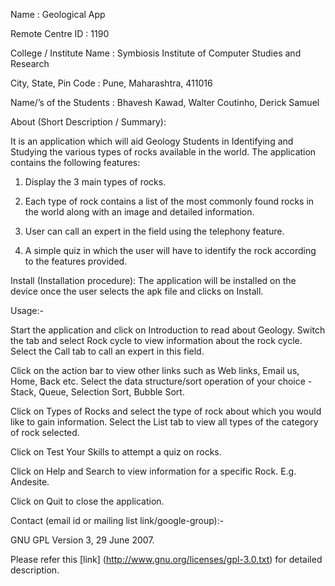 Name : Geological App

Remote Centre ID  : 1190

College / Institute Name : Symbiosis Institute of Computer Studies and Research

City, State, Pin Code : Pune, Maharashtra, 411016

Name/’s of the Students : Bhavesh Kawad, Walter Coutinho, Derick Samuel

About (Short Description / Summary):

It is an application which will aid Geology Students in Identifying and Studying the various types of rocks available in the world. The application contains the following features:

1. Display the 3 main types of rocks.

2. Each type of rock contains a list of the most commonly found rocks in the world along with an image and detailed information.

3. User can call an expert in the field using the telephony feature.

4. A simple quiz in which the user will have to identify the rock according to the features provided.

Install (Installation procedure): The application will be installed on the device once the user selects the apk file and clicks on Install.

Usage:-

Start the application and click on Introduction to read about Geology. Switch the tab and select Rock cycle to view information about the rock cycle. Select the Call tab to call an expert in this field.

Click on the action bar to view other links such as Web links, Email us, Home, Back etc.
Select the data structure/sort operation of your choice - Stack, Queue, Selection Sort, Bubble Sort.

Click on Types of Rocks and select the type of rock about which you would like to gain information. Select the List tab to view all types of the category of rock selected.

Click on Test Your Skills to attempt a quiz on rocks.

Click on Help and Search to view information for a specific Rock. E.g. Andesite.

Click on Quit to close the application.

Contact (email id or mailing list link/google-group):- 

GNU GPL Version 3, 29 June 2007.

Please refer this [link] (http://www.gnu.org/licenses/gpl-3.0.txt) for detailed description.
